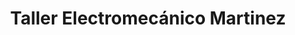 ---
title: "Taller Electromecánico Martinez"
url: /villaquejida/taller-electromecanico-martinez/
shop: Autowerkstatt
---